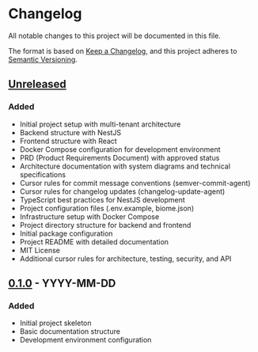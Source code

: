 # Changelog

All notable changes to this project will be documented in this file.

The format is based on [Keep a Changelog](https://keepachangelog.com/en/1.0.0/),
and this project adheres to [Semantic Versioning](https://semver.org/spec/v2.0.0.html).

## [Unreleased]

### Added

- Initial project setup with multi-tenant architecture
- Backend structure with NestJS
- Frontend structure with React
- Docker Compose configuration for development environment
- PRD (Product Requirements Document) with approved status
- Architecture documentation with system diagrams and technical specifications
- Cursor rules for commit message conventions (semver-commit-agent)
- Cursor rules for changelog updates (changelog-update-agent)
- TypeScript best practices for NestJS development
- Project configuration files (.env.example, biome.json)
- Infrastructure setup with Docker Compose
- Project directory structure for backend and frontend
- Initial package configuration
- Project README with detailed documentation
- MIT License
- Additional cursor rules for architecture, testing, security, and API

## [0.1.0] - YYYY-MM-DD

### Added

- Initial project skeleton
- Basic documentation structure
- Development environment configuration

[Unreleased]: https://github.com/your-org/acci-nest/compare/v0.1.0...HEAD
[0.1.0]: https://github.com/your-org/acci-nest/releases/tag/v0.1.0
